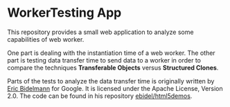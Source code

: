 # WorkerTesting App

This repository provides a small web application to analyze some capabilities of web worker.

One part is dealing with the instantiation time of a web worker. The other part is testing data transfer time to send data to a worker in order to compare the techniques **Transferable Objects** versus **Structured Clones**.

Parts of the tests to analyze the data transfer time is originally written by [Eric Bidelmann](https://github.com/ebidel) for Google. It is licensed under the Apache License, Version 2.0. The code can be found in his repository [ebidel/html5demos](https://github.com/ebidel/html5demos/tree/master/html5-demos.appspot.com/static/workers/transferables).

